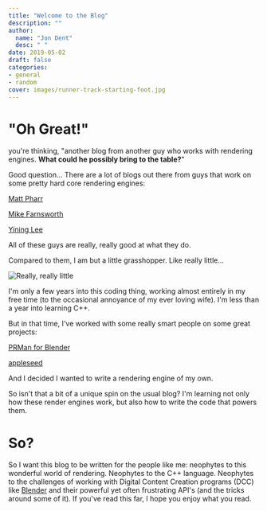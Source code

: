 ```yaml
---
title: "Welcome to the Blog"
description: ""
author:
  name: "Jon Dent"
  desc: " "
date: 2019-05-02
draft: false
categories:
- general
- random
cover: images/runner-track-starting-foot.jpg
---
```

# "Oh Great!"

you're thinking, "another blog from another guy who works with rendering engines.  **What could he possibly bring to the table?**"

Good question... There are a lot of blogs out there from guys that work on some pretty hard core rendering engines:

[Matt Pharr](https://pharr.org/matt/blog/)

[Mike Farnsworth](http://renderspud.blogspot.com/)

[Yining Lee](https://blog.yiningkarlli.com/)

All of these guys are really, really good at what they do.

Compared to them, I am but a little grasshopper.  Like really little...

![Really, really little](/images/621734c5d09782244238867c08a97016.png "Really, really little")

I'm only a few years into this coding thing, working almost entirely in my free time (to the occasional annoyance of my ever loving wife).  I'm less than a year into learning C++.

But in that time, I've worked with some really smart people on some great projects:

[PRMan for Blender](https://github.com/prman-pixar/RenderManForBlender)

[appleseed](https://github.com/appleseedhq)

And I decided I wanted to write a rendering engine of my own.

So isn't that a bit of a unique spin on the usual blog?  I'm learning not only how these render engines work, but also how to write the code that powers them.

# So?

So I want this blog to be written for the people like me: neophytes to this wonderful world of rendering.  Neophytes to the C++ language.  Neophytes to the challenges of working with Digital Content Creation programs (DCC) like [Blender](www.blender.org) and their powerful yet often frustrating API's (and the tricks around some of it).  If you've read this far, I hope you enjoy what you read.
